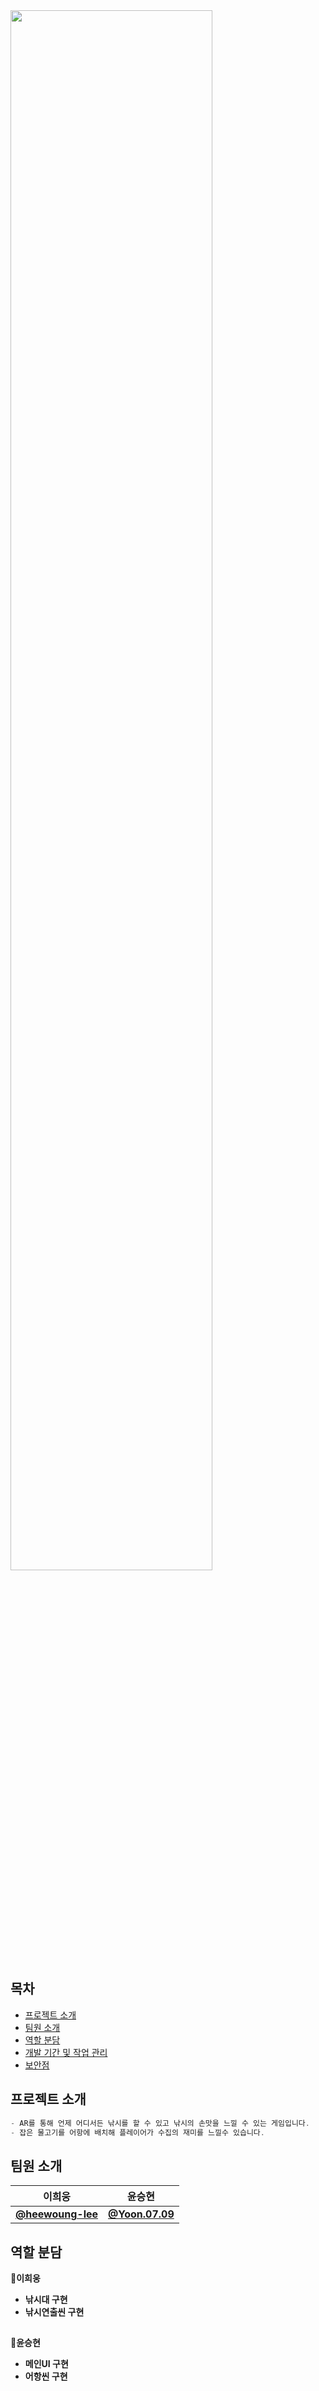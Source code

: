 <img width="80%" src="https://github.com/heewoung-lee/AR_TeamProject/assets/154584396/55764f4e-a92e-4a71-82e1-cffeaa97ef63"/>

## **목차**
- [프로젝트 소개](#프로젝트-소개)
- [팀원 소개](#팀원-소개)
- [역할 분담](#역할-분담)
- [개발 기간 및 작업 관리](#개발-기간-및-작업-관리)
- [보안점](#보안점) 


## **프로젝트 소개** 
```scala
- AR를 통해 언제 어디서든 낚시를 할 수 있고 낚시의 손맛을 느낄 수 있는 게임입니다. 
- 잡은 물고기를 어항에 배치해 플레이어가 수집의 재미를 느낄수 있습니다.
```

## **팀원 소개** 

|  **이희웅**  |  **윤승현**  |
|  ------  |  ------  |
| [**@heewoung-lee**](https://github.com/heewoung-lee) |  [**@Yoon.07.09**](https://github.com/samhomesss)  |


## **역할 분담** 
**🍊이희웅**

- **낚시대 구현**
- **낚시연출씬 구현**
##
**🍈윤승현** 
- **메인UI 구현**
- **어항씬 구현**
